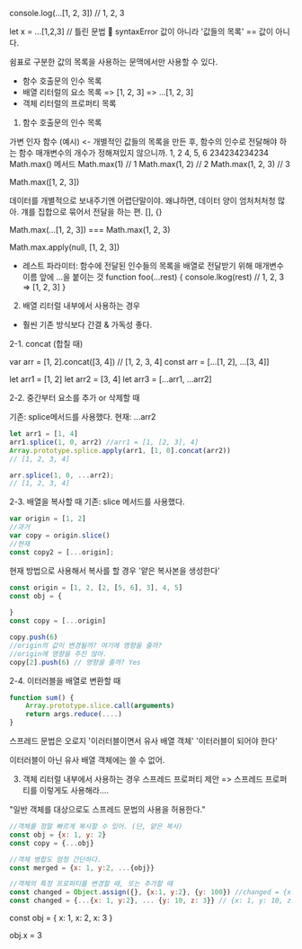 console.log(...[1, 2, 3])
// 1, 2, 3

let x = ...[1,2,3] // 틀린 문법 🚫  syntaxError
값이 아니라 '값들의 목록'
== 값이 아니다.

쉼표로 구분한 값의 목록을 사용하는 문맥에서만 사용할 수 있다.

- 함수 호출문의 인수 목록
- 배열 리터럴의 요소 목록 => [1, 2, 3] => ...[1, 2, 3]
- 객체 리터럴의 프로퍼티 목록 

1. 함수 호출문의 인수 목록

가변 인자 함수 (예시) <- 개별적인 값들의 목록을 만든 후, 함수의 인수로 전달해야 하는 함수
매개변수의 개수가 정해져있지 않으니까.
1, 2
4, 5, 6
234234234234
Math.max() 메서드
Math.max(1) // 1
Math.max(1, 2) // 2
Math.max(1, 2, 3) // 3

Math.max([1, 2, 3])

데이터를 개별적으로 보내주기엔 어렵단말이야. 왜냐하면, 데이터 양이 엄처처처청 많아.
걔를 집합으로 묶어서 전달을 하는 편.
[], {}

Math.max(...[1, 2, 3]) === Math.max(1, 2, 3)

Math.max.apply(null, [1, 2, 3])


- 레스트 파라미터: 함수에 전달된 인수들의 목록을 배열로 전달받기 위해 매개변수 이름 앞에 ...을 붙이는 것
function foo(...rest) {
    console.lkog(rest) // 1, 2, 3 => [1, 2, 3]
}

2. 배열 리터럴 내부에서 사용하는 경우
- 훨씬 기존 방식보다 간결 & 가독성 좋다.

2-1. concat (합칠 때)

var arr = [1, 2].concat([3, 4]) // [1, 2, 3, 4]
const arr = [...[1, 2], ...[3, 4]]

let arr1 = [1, 2]
let arr2 = [3, 4]
let arr3 = [...arr1, ...arr2]

2-2. 중간부터 요소를 추가 or 삭제할 때

기존: splice메서드를 사용했다.
현재: ...arr2

```js
let arr1 = [1, 4]
arr1.splice(1, 0, arr2) //arr1 = [1, [2, 3], 4]
Array.prototype.splice.apply(arr1, [1, 0].concat(arr2))
// [1, 2, 3, 4]

arr.splice(1, 0, ...arr2);
// [1, 2, 3, 4]
```

2-3. 배열을 복사할 때
기존: slice 메서드를 사용했다.
```js
var origin = [1, 2]
//과거
var copy = origin.slice()
//현재
const copy2 = [...origin];
```

현재 방법으로 사용해서 복사를 할 경우 '얕은 복사본을 생성한다'

```js
const origin = [1, 2, [2, [5, 6], 3], 4, 5]
const obj = {
    
}
const copy = [...origin]

copy.push(6)
//origin의 값이 변경될까? 여기에 영향을 줄까?
//origin에 영향을 주진 않아.
copy[2].push(6) // 영향을 줄까? Yes
```

2-4. 이터러블을 배열로 변환할 때

```js
function sum() {
    Array.prototype.slice.call(arguments)
    return args.reduce(....)
}
```
스프레드 문법은 오로지 '이러터블이면서 유사 배열 객체'
'이터러블이 되어야 한다'

이터러블이 아닌 유사 배열 객체에는 쓸 수 없어.

3. 객체 리터럴 내부에서 사용하는 경우
스프레드 프로퍼티 제안 => 스프레드 프로퍼티를 이렇게도 사용해라....

"일반 객체를 대상으로도 스프레드 문법의 사용을 허용한다."

```js
//객체를 정말 빠르게 복사할 수 있어. (단, 얕은 복사)
const obj = {x: 1, y: 2}
const copy = {...obj}

//객체 병합도 엄청 간단하다.
const merged = {x: 1, y:2, ...{obj}}

//객체의 특정 프로퍼티를 변경할 때, 또는 추가할 때
const changed = Object.assign({}, {x:1, y:2}, {y: 100}) //changed = {x: 1, y: 100}
const changed = {...{x: 1, y:2}, ... {y: 10, z: 3}} // {x: 1, y: 10, z: 3}
```

const obj = {
    x: 1,
    x: 2,
    x: 3
}

obj.x = 3

